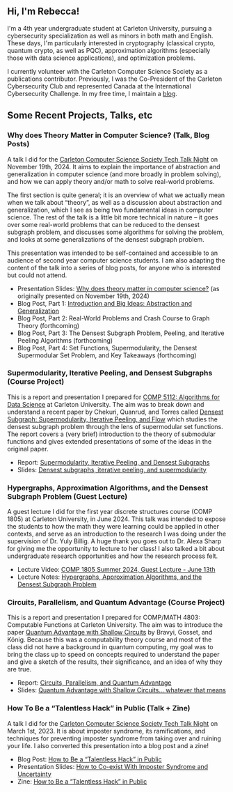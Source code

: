 ## Hi, I'm Rebecca!

I'm a 4th year undergraduate student at Carleton University, pursuing a cybersecurity specialization as well as minors in both math and English. These days, I'm particularly interested in cryptography (classical crypto, quantum crypto, as well as PQC), approximation algorithms (especially those with data science applications), and optimization problems.

I currently volunteer with the Carleton Computer Science Society as a publications contributor. Previously, I was the Co-President of the Carleton Cybersecurity Club and represented Canada at the International Cybersecurity Challenge. In my free time, I maintain a [blog](https://blog.rkempe.ca/).

## Some Recent Projects, Talks, etc
### Why does Theory Matter in Computer Science? (Talk, Blog Posts)
A talk I did for the [Carleton Computer Science Society Tech Talk Night](https://ccss.carleton.ca/events/2024-2025/2024-11-19-tech-talk-night/) on November 19th, 2024. It aims to explain the importance of abstraction and generalization in computer science (and more broadly in problem solving), and how we can apply theory and/or math to solve real-world problems.

The first section is quite general; it is an overview of what we actually mean when we talk about “theory”, as well as a discussion about abstraction and generalization, which I see as being two fundamental ideas in computer science. The rest of the talk is a little bit more technical in nature – it goes over some real-world problems that can be reduced to the densest subgraph problem, and discusses some algorithms for solving the problem, and looks at some generalizations of the densest subgraph problem. 

This presentation was intended to be self-contained and accessible to an audience of second year computer science students. I am also adapting the content of the talk into a series of blog posts, for anyone who is interested but could not attend.

- Presentation Slides: [Why does theory matter in computer science?](https://blog.rkempe.ca/resources/why_theory_matter_cs_rkempe.pdf) (as originally presented on November 19th, 2024)
- Blog Post, Part 1: [Introduction and Big Ideas: Abstraction and Generalization](https://blog.rkempe.ca/posts/2024/12/why-does-theory-matter-in-computer-science-part-1/)
- Blog Post, Part 2: Real-World Problems and Crash Course to Graph Theory (forthcoming)
- Blog Post, Part 3: The Densest Subgraph Problem, Peeling, and Iterative Peeling Algorithms (forthcoming)
- Blog Post, Part 4: Set Functions, Supermodularity, the Densest Supermodular Set Problem, and Key Takeaways (forthcoming)

### Supermodularity, Iterative Peeling, and Densest Subgraphs (Course Project)
This is a report and presentation I prepared for [COMP 5112: Algorithms for Data Science](https://people.scs.carleton.ca/~maheshwa/courses/5112/F24/5112-F24.html) at Carleton University. The aim was to break down and understand a recent paper by Chekuri, Quanrud, and Torres called [Densest Subgraph: Supermodularity, Iterative Peeling, and Flow](https://chekuri.cs.illinois.edu/papers/densest-subgraph-soda22.pdf) which studies the densest subgraph problem through the lens of supermodular set functions. The report covers a (very brief) introduction to the theory of submodular functions and gives extended presentations of some of the ideas in the original paper.
- Report: [Supermodularity, Iterative Peeling, and Densest Subgraphs](https://blog.rkempe.ca/resources/rkempe_5112_f24_report.pdf)
- Slides: [Densest subgraphs, iterative peeling, and supermodularity](https://blog.rkempe.ca/resources/rkempe_5112_f24_presentation.pdf)

### Hypergraphs, Approximation Algorithms, and the Densest Subgraph Problem (Guest Lecture)
A guest lecture I did for the first year discrete structures course (COMP 1805) at Carleton University, in June 2024. This talk was intended to expose the students to how the math they were learning could be applied in other contexts, and serve as an introduction to the research I was doing under the supervision of Dr. Yuly Billig. A huge thank you goes out to Dr. Alexa Sharp for giving me the opportunity to lecture to her class! I also talked a bit about undergraduate research opportunities and how the research process felt.
- Lecture Video: [COMP 1805 Summer 2024, Guest Lecture - June 13th](https://mediaspace.carleton.ca/media/Rebecca+Kempe+COMP1805+Summer+2024/1_i6yyne06)
- Lecture Notes: [Hypergraphs, Approximation Algorithms, and the Densest Subgraph Problem](https://blog.rkempe.ca/resources/approximating_dsp_rkempe.pdf)

### Circuits, Parallelism, and Quantum Advantage (Course Project)
This is a report and presentation I prepared for COMP/MATH 4803: Computable Functions at Carleton University. The aim was to introduce the paper [Quantum Advantage with Shallow Circuits](https://arxiv.org/abs/1704.00690) by Bravyi, Gosset, and König. Because this was a computability theory course and most of the class did not have a background in quantum computing, my goal was to bring the class up to speed on concepts required to understand the paper and give a sketch of the results, their significance, and an idea of why they are true.
- Report: [Circuits, Parallelism, and Quantum Advantage](https://blog.rkempe.ca/resources/rkempe_4803_f24_report.pdf)
- Slides: [Quantum Advantage with Shallow Circuits... whatever that means](https://blog.rkempe.ca/resources/rkempe_4803_f24_presentation.pdf)

### How To Be a “Talentless Hack” in Public (Talk + Zine)
A talk I did for the [Carleton Computer Science Society Tech Talk Night](https://ccss.carleton.ca/events/2022-2023/2023-03-01-tech-talk-night/) on March 1st, 2023. It is about imposter syndrome, its ramifications, and techniques for preventing imposter syndrome from taking over and ruining your life. I also converted this presentation into a blog post and a zine!
- Blog Post: [How to Be a “Talentless Hack” in Public](https://blog.rkempe.ca/posts/2024/07/how-to-be-a-talentless-hack-in-public/)
- Presentation Slides: [How to Co-exist With Imposter Syndrome and Uncertainty](https://blog.rkempe.ca/resources/imposter_syndrome_talk_rkempe.pdf)
- Zine: [How to Be a “Talentless Hack” in Public](https://blog.rkempe.ca/resources/talentless_hack_in_public_rkempe.pdf)










<!--
**rebeccakempe12/rebeccakempe12** is a ✨ _special_ ✨ repository because its `README.md` (this file) appears on your GitHub profile.

Here are some ideas to get you started:

- 🔭 I’m currently working on ...
- 🌱 I’m currently learning ...
- 👯 I’m looking to collaborate on ...
- 🤔 I’m looking for help with ...
- 💬 Ask me about ...
- 📫 How to reach me: ...
- 😄 Pronouns: ...
- ⚡ Fun fact: ...
-->
